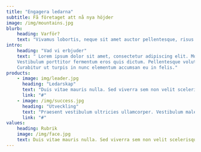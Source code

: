 ```yaml
---
title: "Engagera ledarna"
subtitle: Få företaget att nå nya höjder
image: /img/mountains.jpg
blurb:
    heading: Varför?
    text: "Vivamus lobortis, neque sit amet auctor pellentesque, risus tellus ornare magna, malesuada fermentum lectus eros non felis. Donec at faucibus arcu."
intro:
    heading: "Vad vi erbjuder"
    text: " Lorem ipsum dolor sit amet, consectetur adipiscing elit. Morbi ac varius nunc. Curabitur ac urna augue.
    Vestibulum porttitor fermentum eros quis dictum. Pellentesque volutpat facilisis nisi, nec tempor tellus facilisis ut.
    Curabitur ut turpis in nunc elementum accumsan eu in felis."
products:
    - image: img/leader.jpg
      heading: "Ledarskap"
      text: "Duis vitae mauris nulla. Sed viverra sem non velit scelerisque condimentum. Vivamus dapibus turpis sit amet libero imperdiet tempus. Donec et nunc mollis, pharetra purus non, facilisis libero."
      link: "#"
    - image: /img/success.jpg
      heading: "Utveckling"
      text: "Praesent vestibulum ultricies ullamcorper. Vestibulum malesuada mauris lacus, dictum mollis risus cursus eu. Nam quis ex ex. Sed volutpat augue sit amet maximus volutpat."
      link: "#"
values:
    heading: Rubrik
    image: /img/face.jpg
    text: Duis vitae mauris nulla. Sed viverra sem non velit scelerisque condimentum. Vivamus dapibus turpis sit amet libero imperdiet tempus. Donec et nunc mollis, pharetra purus non, facilisis libero.
---
```


